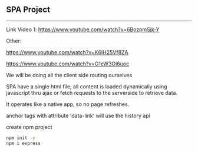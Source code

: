 ## SPA Project

---



Link Video 1: https://www.youtube.com/watch?v=6BozpmSjk-Y



Other:

https://www.youtube.com/watch?v=K6IH25Vf8ZA

https://www.youtube.com/watch?v=G1eW3Oi6uoc



We will be doing all the client side routing ourselves

SPA have a single html file, all content is loaded dynamically using javascript thru ajax or fetch requests to the serverside to retrieve data.

It operates like a native app, so no page refreshes.



anchor tags with attribute 'data-link' will use the history api



create npm project

```sh
npm init -y
npm i express
```











